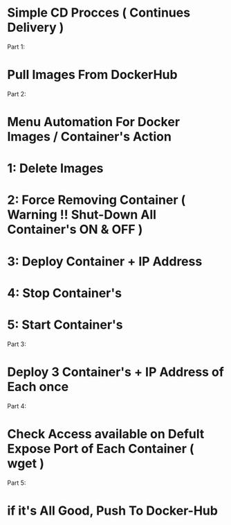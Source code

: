 # Simple CD Procces ( Continues Delivery )


Part 1:
#   Pull Images From DockerHub

Part 2:
#   Menu Automation For Docker Images / Container's Action
#       1: Delete Images
#       2: Force Removing Container   ( Warning !! Shut-Down All Container's  ON & OFF )
#       3: Deploy Container + IP Address
#       4: Stop Container's
#       5: Start Container's

Part 3:
#   Deploy 3 Container's + IP Address of Each once

Part 4:
#   Check Access available on Defult Expose Port of Each Container ( wget )

Part 5:
#   if it's All Good, Push To Docker-Hub 
